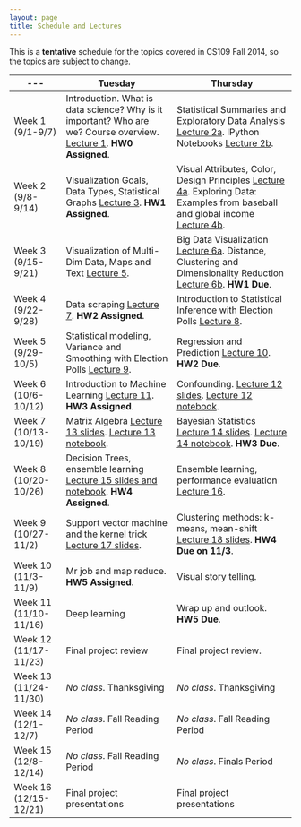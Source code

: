 ```yaml
---
layout: page
title: Schedule and Lectures
---
```


This is a **tentative** schedule for the topics covered in CS109 Fall 2014, so the topics are subject to change. 

--- | Tuesday | Thursday
--- | --- | --- 
Week 1 (9/1-9/7) | Introduction. What is data science? Why is it important? Who are we? Course overview. [Lecture 1](https://docs.google.com/file/d/0B-Acgy0j0KEHclFFVV9pXy1UaXM/edit). **HW0 Assigned**.  | Statistical Summaries and Exploratory Data Analysis [Lecture 2a](lectures/02-distributions.html). IPython Notebooks [Lecture 2b](http://nbviewer.ipython.org/github/cs109/2014/blob/master/lectures/Lecture02_readTable_plot.ipynb). 
Week 2 (9/8-9/14) | Visualization Goals, Data Types, Statistical Graphs [Lecture 3](https://docs.google.com/file/d/0B7IVstmtIvlHLTdTbXdEVENoRzQ/edit). **HW1 Assigned**. | Visual Attributes, Color, Design Principles [Lecture 4a](https://docs.google.com/file/d/0B7IVstmtIvlHWmstVV9xRXhxanc/edit). Exploring Data: Examples from baseball and global income [Lecture 4b](lectures/03-hwkreview.html). 
Week 3 (9/15-9/21) | Visualization of Multi-Dim Data, Maps and Text [Lecture 5](https://docs.google.com/file/d/0B7IVstmtIvlHeXN2bjB1bzRDTEk/edit). | Big Data Visualization [Lecture 6a](https://docs.google.com/file/d/0B7IVstmtIvlHZDdMRVlpVVE0TTg/edit). Distance, Clustering and Dimensionality Reduction [Lecture 6b](http://cs109.github.io/2014/pages/lectures/04-distance.html). **HW1 Due**.
Week 4 (9/22-9/28) | Data scraping [Lecture 7](http://nbviewer.ipython.org/github/cs109/2014/blob/master/lectures/2014_09_23-lecture/data_scraping_transcript.ipynb). **HW2 Assigned**. | Introduction to Statistical Inference with Election Polls [Lecture 8](http://nbviewer.ipython.org/github/cs109/2014/blob/master/lectures/2014_09_25-lecture/Lecture-Polls.ipynb).
Week 5 (9/29-10/5) | Statistical modeling, Variance and Smoothing with Election Polls [Lecture 9](http://nbviewer.ipython.org/github/cs109/2014/blob/master/lectures/2014_09_30-lecture/Lecture-Variance-Polls.ipynb). | Regression and Prediction [Lecture 10](http://nbviewer.ipython.org/github/cs109/2014/blob/master/lectures/2014_10_02-lecture/Lecture-Regression-Prediction.ipynb). **HW2 Due**.
Week 6 (10/6-10/12) | Introduction to Machine Learning [Lecture 11](http://nbviewer.ipython.org/github/cs109/2014/blob/master/lectures/lecture11/Lecture11_Introduction_to_classification.ipynb). **HW3 Assigned**. |  Confounding. [Lecture 12 slides](lectures/lecture12-confounding.html). [Lecture 12 notebook](http://nbviewer.ipython.org/github/cs109/2014/blob/master/lectures/2014_10_09-lecture/Lecture12-Confounding.ipynb). 
Week 7 (10/13-10/19) | Matrix Algebra [Lecture 13 slides](lectures/lecture13-matrix-algebra.html). [Lecture 13 notebook](http://nbviewer.ipython.org/github/cs109/2014/blob/master/lectures/2014_10_14-lecture/Lecture13-Matrix-Algebra.ipynb).  | Bayesian Statistics [Lecture 14 slides](lectures/lecture14-bayesian-statistics.html). [Lecture 14 notebook](http://nbviewer.ipython.org/github/cs109/2014/blob/master/lectures/2014_10_16-lecture/Lecture14-Bayesian-Statistics.ipynb). **HW3 Due**. 
Week 8 (10/20-10/26) | Decision Trees, ensemble learning [Lecture 15 slides and notebook](https://drive.google.com/?tab=wo&authuser=0#folders/0B7IVstmtIvlHbnFKbDlmdFFyU2s). **HW4 Assigned**. | Ensemble learning, performance evaluation [Lecture 16](https://drive.google.com/?authuser=0#folders/0B7IVstmtIvlHbnFKbDlmdFFyU2s).
Week 9 (10/27-11/2) | Support vector machine and the kernel trick [Lecture 17 slides](https://drive.google.com/?authuser=0#folders/0B7IVstmtIvlHbnFKbDlmdFFyU2s). | Clustering methods: k-means, mean-shift [Lecture 18 slides](https://drive.google.com/?authuser=0#folders/0B7IVstmtIvlHbnFKbDlmdFFyU2s). **HW4 Due on 11/3**.
Week 10 (11/3-11/9) | Mr job and map reduce. **HW5 Assigned**. | Visual story telling.
Week 11 (11/10-11/16) | Deep learning | Wrap up and outlook. **HW5 Due**.
Week 12 (11/17-11/23) | Final project review | Final project review.
 Week 13 (11/24-11/30) | *No class*. Thanksgiving | *No class*. Thanksgiving 
Week 14 (12/1-12/7) | *No class*. Fall Reading Period| *No class*. Fall Reading Period
Week 15 (12/8-12/14) | *No class*. Fall Reading Period | *No class*. Finals Period 
Week 16 (12/15-12/21) | Final project presentations | Final project presentations 


